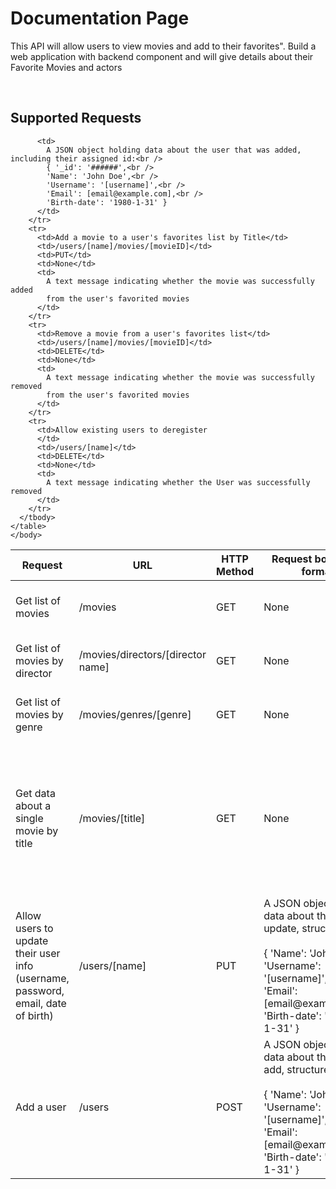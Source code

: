 <!DOCTYPE html>
<html lang ="en" dir="ltr">
    <head>
        <meta charset="utf-8">
        <title>DOCUMENTATION</title>
    </head>
    <body>
        <h1>Documentation Page</h1>
        <p>This API will allow users to view movies and add to their favorites". Build a web application with backend component and will give details about
            their Favorite Movies and actors
           </p>
           <br />
    <h2>Supported Requests</h2>
    <table class="table table-striped">
      <thead>
        <tr>
          <th scope="col">Request</th>
          <th scope="col">URL</th>
          <th scope="col">HTTP Method</th>
          <th scope="col">Request body data format</th>
          <th scope="col">Response body data format</th>
        </tr>
      </thead>
      <tbody>
        <tr>
          <td>Get list of movies</td>
          <td>/movies</td>
          <td>GET</td>
          <td>None</td>
          <td>
            An array of JSON objects holding data about all the movies in the
            database
          </td>
        </tr>
        <tr>
          <td>Get list of movies by director</td>
          <td>/movies/directors/[director name]</td>
          <td>GET</td>
          <td>None</td>
          <td>
            An array of JSON objects holding data about all the movies by
            requested director
          </td>
        </tr>
        <tr>
          <td>Get list of movies by genre</td>
          <td>/movies/genres/[genre]</td>
          <td>GET</td>
          <td>None</td>
          <td>
            An array of JSON objects holding data about all the movies by
            requested genre
          </td>
        </tr>
        <tr>
          <td>Get data about a single movie by title</td>
          <td>/movies/[title]</td>
          <td>GET</td>
          <td>None</td>
          <td>
            A JSON object holding data about the requested movie like this:<br />
            { 'id': '######',<br />
            'title': 'Harry Potter and the Sorcerer\'s Stone',<br />
            'director': 'Chris Columbus',<br />
            'release-year': '2001',<br />
            'genre': 'adventure' }
          </td>
        </tr>
        <tr>
          <td>Allow users to update their user info (username, password, email, date of birth)</td>
          <td>/users/[name] </td>
          <td>PUT</td>
          <td> A JSON object holding data about the user to update, structured
            like:<br /><br />{ 'Name': 'John Doe',<br />
            'Username': '[username]',<br />
            'Email': [email@example.com],<br />
            'Birth-date': '1980-1-31' }</td>
          <td>
            A JSON object holding data about the user updated, structured:<br />
            { 'Name': 'John Doe',<br />
            'Username': '[username]',<br />
            'Email': [email@example.com],<br />
            'Birth-date': '1980-1-31' }
          </td>
        </tr>
        <tr>
          <td>Add a user</td>
          <td>/users</td>
          <td>POST</td>
          <td>
            A JSON object holding data about the user to add, structured
            like:<br /><br />{ 'Name': 'John Doe',<br />
            'Username': '[username]',<br />
            'Email': [email@example.com],<br />
            'Birth-date': '1980-1-31' }
          </td>
          
          <td>
            A JSON object holding data about the user that was added, including their assigned id:<br />
            { '_id': '######',<br />
            'Name': 'John Doe',<br />
            'Username': '[username]',<br />
            'Email': [email@example.com],<br />
            'Birth-date': '1980-1-31' }
          </td>
        </tr>
        <tr>
          <td>Add a movie to a user's favorites list by Title</td>
          <td>/users/[name]/movies/[movieID]</td>
          <td>PUT</td>
          <td>None</td>
          <td>
            A text message indicating whether the movie was successfully added
            from the user's favorited movies
          </td>
        </tr>
        <tr>
          <td>Remove a movie from a user's favorites list</td>
          <td>/users/[name]/movies/[movieID]</td>
          <td>DELETE</td>
          <td>None</td>
          <td>
            A text message indicating whether the movie was successfully removed
            from the user's favorited movies
          </td>
        </tr>
        <tr>
          <td>Allow existing users to deregister
          </td>
          <td>/users/[name]</td>
          <td>DELETE</td>
          <td>None</td>
          <td>
            A text message indicating whether the User was successfully removed
          </td>
        </tr>
      </tbody>
    </table>
    </body>
</html>





   
